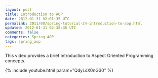 ```yaml
---           
layout: post
title: Introduction to AOP
date: 2012-01-31 02:01:35 UTC
permalink: 2011/08/spring-tutorial-24-introduction-to-aop.html
updated: 2012-01-31 02:38:35 UTC
comments: false
categories: Spring AOP
tags: spring_aop
---
```


This video provides a brief introduction to Aspect Oriented Programming concepts.

{% include youtube.html param="QdyLsX0nG30" %}
